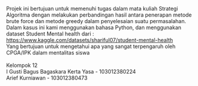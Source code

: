 Projek ini bertujuan untuk memenuhi tugas dalam mata kuliah Strategi Algoritma dengan melakukan perbandingan hasil antara penerapan metode brute force dan metode greedy dalam penyelesaian suatu permasalahan.
Dalam kasus ini kami menggunakan bahasa Python, dan menggunakan dataset Student Mental health dari : https://www.kaggle.com/datasets/shariful07/student-mental-health <br>
Yang bertujuan untuk mengetahui apa yang sangat terpengaruh oleh CPGA/IPK dalam mentalitas siswa
<br><br>
Kelompok 12
<br>
I Gusti Bagus Bagaskara Kerta Yasa - 103012380224
<br>
Arief Kurniawan - 103012380473

